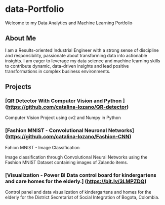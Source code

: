 # data-Portfolio

Welcome to my Data Analytics and Machine Learning Portfolio 

## About Me

I am a Results-oriented Industrial Engineer with a strong sense of discipline and responsibility, passionate about transforming data into actionable insights. I am eager to leverage my data science and machine learning skills to contribute dynamic, data-driven insights and lead positive transformations in complex business environments.

## Projects 

### [QR Detector With Computer Vision and Python ] (https://github.com/catalina-lozano/QR-detector)

Computer Vision Project using cv2 and Numpy in Python

### [Fashion MNIST - Convolutional Neuronal Networks] (https://github.com/catalina-lozano/Fashion-CNN)

Fahion MNIST - Image Classification

Image classification through Convolutional Neural Networks using the Fashion MNIST Dataset containing images of Zalando items.

### [Visualization - Power BI Data control board for kindergartens and care homes for the elderly.] (https://bit.ly/3LMPZDQ)

Control panel and data visualization of kindergartens and homes for the elderly for the District Secretariat of Social Integration of Bogota, Colombia.

